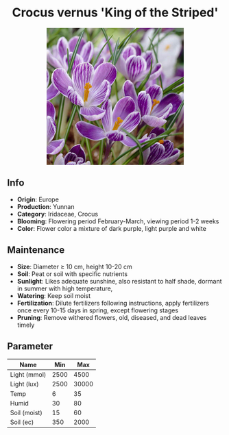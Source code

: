 <h1 align='center'>Crocus vernus 'King of the Striped'</h1>
<p align="center">
    <img 
        align='center'
        width='320'
        src="../images/crocus vernus king of the striped.png" 
        alt='Crocus vernus 'King of the Striped'' />
</p>

## Info

 - **Origin**: Europe
 - **Production**: Yunnan
 - **Category**: Iridaceae, Crocus
 - **Blooming**: Flowering period February-March, viewing period 1-2 weeks
 - **Color**: Flower color a mixture of dark purple, light purple and white

## Maintenance

 - **Size**: Diameter ≥ 10 cm, height 10-20 cm
 - **Soil**: Peat or soil with specific nutrients
 - **Sunlight**: Likes adequate sunshine, also resistant to half shade, dormant in summer with high temperature,
 - **Watering**: Keep soil moist
 - **Fertilization**: Dilute fertilizers following instructions, apply fertilizers once every 10-15 days in spring, except flowering stages
 - **Pruning**: Remove withered flowers, old, diseased, and dead leaves timely

## Parameter

| Name         | Min  | Max   |
|--------------|------|-------|
| Light (mmol) | 2500 | 4500  |
| Light (lux)  | 2500 | 30000 |
| Temp         | 6    | 35    |
| Humid        | 30   | 80    |
| Soil (moist) | 15   | 60    |
| Soil (ec)    | 350  | 2000  |